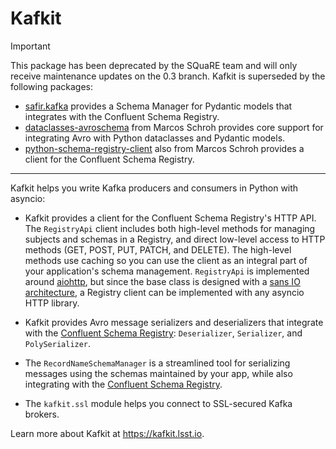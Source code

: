# Kafkit

> [!IMPORTANT]
> This package has been deprecated by the SQuaRE team and will only receive maintenance updates on the 0.3 branch. Kafkit is superseded by the following packages:
>
> - [safir.kafka](https://safir.lsst.io/user-guide/kafka/index.html) provides a Schema Manager for Pydantic models that integrates with the Confluent Schema Registry.
> - [dataclasses-avroschema](https://github.com/marcosschroh/dataclasses-avroschema) from Marcos Schroh provides core support for integrating Avro with Python dataclasses and Pydantic models.
> - [python-schema-registry-client](https://github.com/marcosschroh/python-schema-registry-client) also from Marcos Schroh provides a client for the Confluent Schema Registry.

---

Kafkit helps you write Kafka producers and consumers in Python with asyncio:

- Kafkit provides a client for the Confluent Schema Registry's HTTP API.
  The `RegistryApi` client includes both high-level methods for managing subjects and schemas in a Registry, and direct low-level access to HTTP methods (GET, POST, PUT, PATCH, and DELETE).
  The high-level methods use caching so you can use the client as an integral part of your application's schema management.
  `RegistryApi` is implemented around [aiohttp](https://aiohttp.readthedocs.io/en/stable/), but since the base class is designed with a [sans IO architecture](https://sans-io.readthedocs.io), a Registry client can be implemented with any asyncio HTTP library.

- Kafkit provides Avro message serializers and deserializers that integrate with the [Confluent Schema Registry](https://docs.confluent.io/current/schema-registry/docs/index.html): `Deserializer`, `Serializer`, and `PolySerializer`.

- The `RecordNameSchemaManager` is a streamlined tool for serializing messages using the schemas maintained by your app, while also integrating with the [Confluent Schema Registry](https://docs.confluent.io/current/schema-registry/docs/index.html).

- The `kafkit.ssl` module helps you connect to SSL-secured Kafka brokers.

Learn more about Kafkit at https://kafkit.lsst.io.
